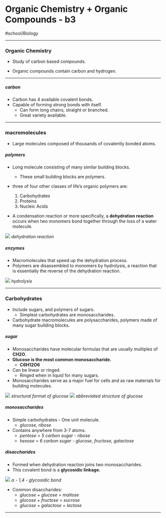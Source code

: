 # Organic Chemistry + Organic Compounds - b3 
#school/Biology
- - - -
### Organic Chemistry
* Study of carbon based compounds.

* Organic compounds contain carbon and hydrogen.
- - - -
##### carbon
* Carbon has 4 available covalent bonds.
* Capable of forming strong bonds with itself.
	* Can form long chains, straight or branched.
	* Great variety available.
- - - -
### macromolecules
* Large molecules composed of thousands of covalently bonded atoms.

##### polymers
* Long molecule consisting of many similar building blocks.
	* These small building blocks are polymers.

* three of four other classes of life’s organic polymers are:
	1. Carbohydrates
	2. Proteins
	3. Nucleic Acids

* A condensation reaction or more specifically, a **dehydration reaction** occurs when two monomers bond together through the loss of a water molecule.

![](Organic%20Chemistry%20+%20Organic%20Compounds%20-%20b3/Figure_03_01_01.jpg)
_dehydration reaction_

##### enzymes
* Macromolecules that speed up the dehydration process.
* Polymers are disassembled to monomers by hydrolysis, a reaction that is essentially the reverse of the dehydration reaction.

![](Organic%20Chemistry%20+%20Organic%20Compounds%20-%20b3/05_02bPolymers-L.jpg)
_hydrolysis_
- - - -
### Carbohydrates
* Include sugars, and polymers of sugars.
	* Simplest carbohydrates are monosaccharides.
* Carbohydrate macromolecules are polysaccharides, polymers made of many sugar building blocks.

##### sugar
* Monosaccharides have molecular formulas that are usually multiples of 
__CH2O__.
* **Glucose is the most common monosaccharide.**
	* __C6H12O6__
* Can be linear or ringed.
	* Ringed when in liquid for many sugars.
* Monosaccharides serve as a major fuel for cells and as raw materials for building molecules.

![](Organic%20Chemistry%20+%20Organic%20Compounds%20-%20b3/glucose.gif)
_structural format of glucose_
![](Organic%20Chemistry%20+%20Organic%20Compounds%20-%20b3/glucose.png)
_abbreviated structure of glucose_
##### monosaccharides
* Simple carbohydrates - One unit molecule.
	* _glucose, ribose_
* Contains anywhere from 3-7 atoms.
	* _pentose = 5 carbon sugar - ribose_
	* _hexose = 6 carbon sugar - glucose, fructose, galactose_

##### disaccharides
* Formed when dehydration reaction joins two monosaccharides.
* This covalent bond is a **glycosidic linkage.**

![](Organic%20Chemistry%20+%20Organic%20Compounds%20-%20b3/download.jpg)
_α - 1,4 - glycosidic bond_
* Common disaccharides:
	* _glucose + glucose = maltose_
	* _glucose + fructose = sucrose_
	* _glucose + galactose = lactose_
- - - -